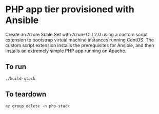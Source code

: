 # PHP app tier provisioned with Ansible

Create an Azure Scale Set with Azure CLI 2.0 using a custom script extension to bootstrap 
virtual machine instances running CentOS. The custom script extension installs the prerequisites 
for Ansible, and then installs an extremely simple PHP app running on Apache.

## To run
`./build-stack`

## To teardown
`az group delete -n php-stack`

